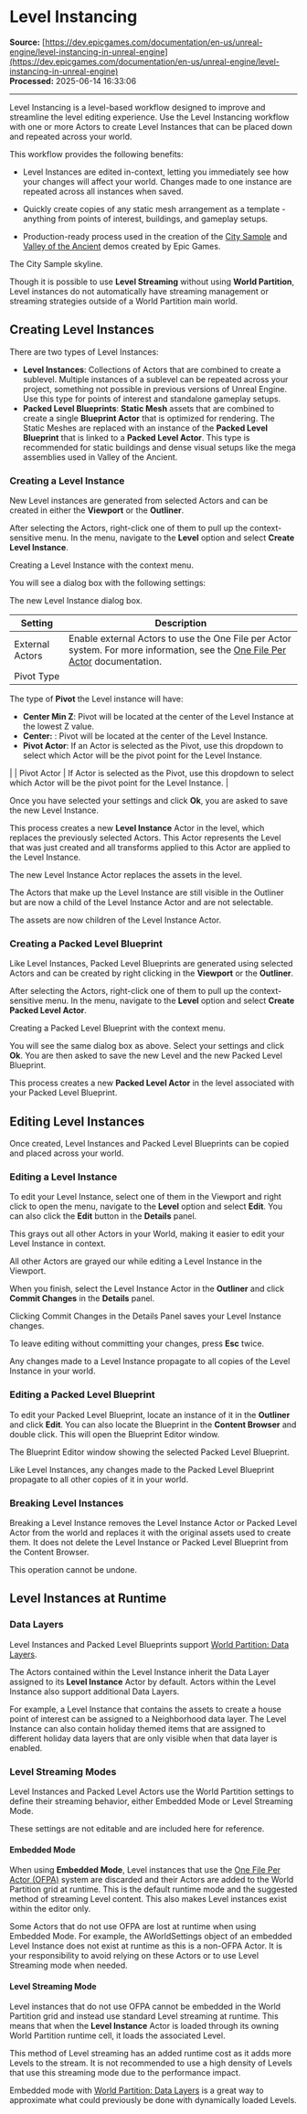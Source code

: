 # Level Instancing

**Source:** [https://dev.epicgames.com/documentation/en-us/unreal-engine/level-instancing-in-unreal-engine](https://dev.epicgames.com/documentation/en-us/unreal-engine/level-instancing-in-unreal-engine)  
**Processed:** 2025-06-14 16:33:06

---

Level Instancing is a level-based workflow designed to improve and streamline the level editing experience. Use the Level Instancing workflow with one or more Actors to create Level Instances that can be placed down and repeated across your world.

This workflow provides the following benefits:

-   Level Instances are edited in-context, letting you immediately see how your changes will affect your world. Changes made to one instance are repeated across all instances when saved.
    
-   Quickly create copies of any static mesh arrangement as a template - anything from points of interest, buildings, and gameplay setups.
    
-   Production-ready process used in the creation of the [City Sample](https://www.fab.com/listings/4898e707-7855-404b-af0e-a505ee690e68) and [Valley of the Ancient](https://www.fab.com/listings/0c19880e-21bd-42ba-8287-1caccc3951b1) demos created by Epic Games.
    

The City Sample skyline.

Though it is possible to use **Level Streaming** without using **World Partition**, Level instances do not automatically have streaming management or streaming strategies outside of a World Partition main world.

## Creating Level Instances

There are two types of Level Instances:

-   **Level Instances**: Collections of Actors that are combined to create a sublevel. Multiple instances of a sublevel can be repeated across your project, something not possible in previous versions of Unreal Engine. Use this type for points of interest and standalone gameplay setups.
-   **Packed Level Blueprints**: **Static Mesh** assets that are combined to create a single **Blueprint Actor** that is optimized for rendering. The Static Meshes are replaced with an instance of the **Packed Level Blueprint** that is linked to a **Packed Level Actor**. This type is recommended for static buildings and dense visual setups like the mega assemblies used in Valley of the Ancient.

### Creating a Level Instance

New Level instances are generated from selected Actors and can be created in either the **Viewport** or the **Outliner**.

After selecting the Actors, right-click one of them to pull up the context-sensitive menu. In the menu, navigate to the **Level** option and select **Create Level Instance**.

Creating a Level Instance with the context menu.

You will see a dialog box with the following settings:

The new Level Instance dialog box.

| Setting | Description |
| --- | --- |
| External Actors | Enable external Actors to use the One File per Actor system. For more information, see the [One File Per Actor](/documentation/en-us/unreal-engine/one-file-per-actor-in-unreal-engine) documentation. |
| Pivot Type | 
The type of **Pivot** the Level instance will have:

-   **Center Min Z**: Pivot will be located at the center of the Level Instance at the lowest Z value.
-   **Center:** : Pivot will be located at the center of the Level Instance.
-   **Pivot Actor**: If an Actor is selected as the Pivot, use this dropdown to select which Actor will be the pivot point for the Level Instance.



 |
| Pivot Actor | If Actor is selected as the Pivot, use this dropdown to select which Actor will be the pivot point for the Level Instance. |

Once you have selected your settings and click **Ok**, you are asked to save the new Level Instance.

This process creates a new **Level Instance** Actor in the level, which replaces the previously selected Actors. This Actor represents the Level that was just created and all transforms applied to this Actor are applied to the Level Instance.

The new Level Instance Actor replaces the assets in the level.

The Actors that make up the Level Instance are still visible in the Outliner but are now a child of the Level Instance Actor and are not selectable.

The assets are now children of the Level Instance Actor.

### Creating a Packed Level Blueprint

Like Level Instances, Packed Level Blueprints are generated using selected Actors and can be created by right clicking in the **Viewport** or the **Outliner**.

After selecting the Actors, right-click one of them to pull up the context-sensitive menu. In the menu, navigate to the **Level** option and select **Create Packed Level Actor**.

Creating a Packed Level Blueprint with the context menu.

You will see the same dialog box as above. Select your settings and click **Ok**. You are then asked to save the new Level and the new Packed Level Blueprint.

This process creates a new **Packed Level Actor** in the level associated with your Packed Level Blueprint.

## Editing Level Instances

Once created, Level Instances and Packed Level Blueprints can be copied and placed across your world.

### Editing a Level Instance

To edit your Level Instance, select one of them in the Viewport and right click to open the menu, navigate to the **Level** option and select **Edit**. You can also click the **Edit** button in the **Details** panel.

This grays out all other Actors in your World, making it easier to edit your Level Instance in context.

All other Actors are grayed our while editing a Level Instance in the Viewport.

When you finish, select the Level Instance Actor in the **Outliner** and click **Commit Changes** in the **Details** panel.

Clicking Commit Changes in the Details Panel saves your Level Instance changes.

To leave editing without committing your changes, press **Esc** twice.

Any changes made to a Level Instance propagate to all copies of the Level Instance in your world.

### Editing a Packed Level Blueprint

To edit your Packed Level Blueprint, locate an instance of it in the **Outliner** and click **Edit**. You can also locate the Blueprint in the **Content Browser** and double click. This will open the Blueprint Editor window.

The Blueprint Editor window showing the selected Packed Level Blueprint.

Like Level Instances, any changes made to the Packed Level Blueprint propagate to all other copies of it in your world.

### Breaking Level Instances

Breaking a Level Instance removes the Level Instance Actor or Packed Level Actor from the world and replaces it with the original assets used to create them. It does not delete the Level Instance or Packed Level Blueprint from the Content Browser.

This operation cannot be undone.

## Level Instances at Runtime

### Data Layers

Level Instances and Packed Level Blueprints support [World Partition: Data Layers](/documentation/en-us/unreal-engine/world-partition---data-layers-in-unreal-engine).

The Actors contained within the Level Instance inherit the Data Layer assigned to its **Level Instance** Actor by default. Actors within the Level Instance also support additional Data Layers.

For example, a Level Instance that contains the assets to create a house point of interest can be assigned to a Neighborhood data layer. The Level Instance can also contain holiday themed items that are assigned to different holiday data layers that are only visible when that data layer is enabled.

### Level Streaming Modes

Level Instances and Packed Level Actors use the World Partition settings to define their streaming behavior, either Embedded Mode or Level Streaming Mode.

These settings are not editable and are included here for reference.

#### Embedded Mode

When using **Embedded Mode**, Level instances that use the [One File Per Actor (OFPA)](/documentation/en-us/unreal-engine/one-file-per-actor-in-unreal-engine) system are discarded and their Actors are added to the World Partition grid at runtime. This is the default runtime mode and the suggested method of streaming Level content. This also makes Level instances exist within the editor only.

Some Actors that do not use OFPA are lost at runtime when using Embedded Mode. For example, the AWorldSettings object of an embedded Level Instance does not exist at runtime as this is a non-OFPA Actor. It is your responsibility to avoid relying on these Actors or to use Level Streaming mode when needed.

#### Level Streaming Mode

Level instances that do not use OFPA cannot be embedded in the World Partition grid and instead use standard Level streaming at runtime. This means that when the **Level Instance** Actor is loaded through its owning World Partition runtime cell, it loads the associated Level.

This method of Level streaming has an added runtime cost as it adds more Levels to the stream. It is not recommended to use a high density of Levels that use this streaming mode due to the performance impact.

Embedded mode with [World Partition: Data Layers](/documentation/en-us/unreal-engine/world-partition---data-layers-in-unreal-engine) is a great way to approximate what could previously be done with dynamically loaded Levels.